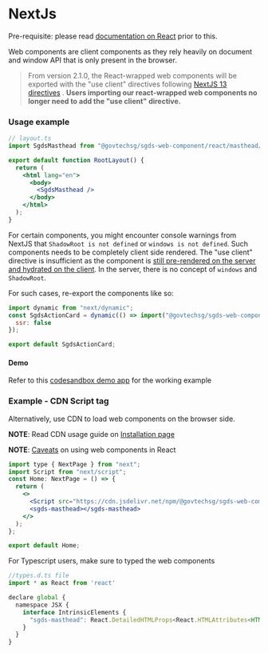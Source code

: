 # NextJs

Pre-requisite: please read <a href="/docs/frameworks-react--docs" target="_self">documentation on React</a> prior to this.

Web components are client components as they rely heavily on document and window API that is only present in the browser.


  >From version 2.1.0, the React-wrapped web components will be exported with the "use client" directives following 
  ><a target="_blank" href="https://github.com/reactjs/rfcs/blob/main/text/0227-server-module-conventions.md#basic-example">NextJS 13 directives</a> .
  ><strong>Users importing our react-wrapped web components no longer need to add the "use client" directive.</strong>


 ### Usage example 

```jsx
// layout.ts
import SgdsMasthead from "@govtechsg/sgds-web-component/react/masthead/index.js"

export default function RootLayout() {
  return (
    <html lang="en">
      <body>
        <SgdsMasthead />
      </body>
    </html>
  );
}
```
For certain components, you might encounter console warnings from NextJS that `ShadowRoot is not defined` or `windows is not defined`. Such components needs to be completely client side rendered. The "use client" directive is insufficient as the component is [still pre-rendered on the server and hydrated on the client](https://nextjs.org/docs/app/building-your-application/rendering/client-components). In the server, there is no concept of `windows` and `ShadowRoot`.

For such cases, re-export the components like so:

```jsx
import dynamic from "next/dynamic";
const SgdsActionCard = dynamic(() => import("@govtechsg/sgds-web-component/react/action-card/index.js"), {
  ssr: false
});

export default SgdsActionCard;
```

#### Demo

Refer to this [codesandbox demo app](https://codesandbox.io/p/devbox/github/clukhei/next-with-sgds-web-component/tree/main/) for the working example

### Example - CDN Script tag

Alternatively, use CDN to load web components on the browser side.

**NOTE**: Read CDN usage guide on <a href="iframe.html?id=getting-started-installation--page&viewMode=story#:~:text=use%20the%20polyfill.-,CDN,-The%20CDN%20loader" target="_blank">Installation page</a>

**NOTE**: <a href="iframe.html?id=frameworks-react--page&viewMode=story#:~:text=Web%20components%20are%20not%20fully%20supported%20in%20React%20and%20should%20only%20be%20used%20directly%20when%20no%20rich%20data%20is%20required%20to%20be%20passed%20into%20the%20web%20components%20and%20your%20use%20case%20does%20not%20require%20any%20events%20handling." target="_blank">Caveats</a> on using web components in React

```jsx
import type { NextPage } from "next";
import Script from "next/script";
const Home: NextPage = () => {
  return (
    <>
      <Script src="https://cdn.jsdelivr.net/npm/@govtechsg/sgds-web-component@<version>/components/Masthead/index.umd.js" />
      <sgds-masthead></sgds-masthead>
    </>
  );
};

export default Home;
```

For Typescript users, make sure to typed the web components

```jsx
//types.d.ts file
import * as React from 'react'

declare global {
  namespace JSX {
    interface IntrinsicElements {
      "sgds-masthead": React.DetailedHTMLProps<React.HTMLAttributes<HTMLElement>, HTMLElement>;
    }
  }
}
```
